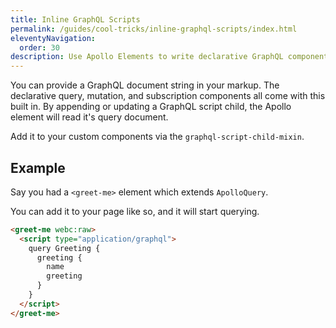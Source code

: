 ```yaml
---
title: Inline GraphQL Scripts
permalink: /guides/cool-tricks/inline-graphql-scripts/index.html
eleventyNavigation:
  order: 30
description: Use Apollo Elements to write declarative GraphQL components in HTML
---
```


You can provide a GraphQL document string in your markup. The declarative query, 
mutation, and subscription components all come with this built in.
By appending or updating a GraphQL script child, the Apollo element will read 
it's query document.

Add it to your custom components via the `graphql-script-child-mixin`.

## Example
Say you had a `<greet-me>` element which extends `ApolloQuery`.

<code-tabs collection="libraries" default-tab="lit">
  <code-tab tab-id="html" src="snippets/greet-me/html.html"></code-tab>
  <code-tab tab-id="mixins" src="snippets/greet-me/mixins.ts"></code-tab>
  <code-tab tab-id="lit" src="snippets/greet-me/lit.ts"></code-tab>
  <code-tab tab-id="fast" src="snippets/greet-me/fast.ts"></code-tab>
  <code-tab tab-id="haunted" src="snippets/greet-me/haunted.js"></code-tab>
  <code-tab tab-id="atomico" src="snippets/greet-me/atomico.jsx"></code-tab>
  <code-tab tab-id="hybrids" src="snippets/greet-me/hybrids.js"></code-tab>
</code-tabs>

You can add it to your page like so, and it will start querying.

<code-copy>

```html
<greet-me webc:raw>
  <script type="application/graphql">
    query Greeting {
      greeting {
        name
        greeting
      }
    }
  </script>
</greet-me>
```

</code-copy>
